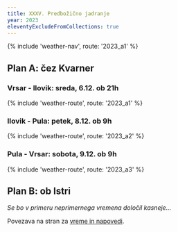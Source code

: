 ```yaml
---
title: XXXV. Predbožično jadranje
year: 2023
eleventyExcludeFromCollections: true
---
```

{% include 'weather-nav', route: '2023_a1' %}

## Plan A: čez Kvarner
### Vrsar - Ilovik: sreda, 6.12. ob 21h
{% include 'weather-route', route: '2023_a1' %}

### Ilovik - Pula: petek, 8.12. ob 9h
{% include 'weather-route', route: '2023_a2' %}

### Pula - Vrsar: sobota, 9.12. ob 9h
{% include 'weather-route', route: '2023_a3' %}

## Plan B: ob Istri
_Se bo v primeru neprimernega vremena določil kasneje..._

Povezava na stran za <a href="/vreme/" class="no-underline border-b-2 border-link hover:bg-link-hover">vreme in napovedi</a>.
